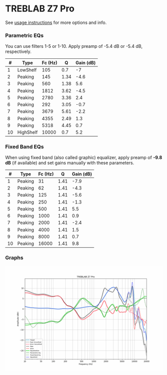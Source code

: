 # TREBLAB Z7 Pro
See [usage instructions](https://github.com/jaakkopasanen/AutoEq#usage) for more options and info.

### Parametric EQs
You can use filters 1-5 or 1-10. Apply preamp of -5.4 dB or -5.4 dB, respectively.

|   # | Type      |   Fc (Hz) |    Q |   Gain (dB) |
|-----|-----------|-----------|------|-------------|
|   1 | LowShelf  |       105 | 0.7  |        -7   |
|   2 | Peaking   |       145 | 1.34 |        -4.6 |
|   3 | Peaking   |       560 | 1.38 |         5.6 |
|   4 | Peaking   |      1812 | 3.62 |        -4.5 |
|   5 | Peaking   |      2780 | 3.36 |         2.4 |
|   6 | Peaking   |       292 | 3.05 |        -0.7 |
|   7 | Peaking   |      3679 | 5.61 |        -2.2 |
|   8 | Peaking   |      4355 | 2.49 |         1.3 |
|   9 | Peaking   |      5318 | 4.45 |         0.7 |
|  10 | HighShelf |     10000 | 0.7  |         5.2 |

### Fixed Band EQs
When using fixed band (also called graphic) equalizer, apply preamp of **-9.8 dB** (if available) and set gains manually with these parameters.

|   # | Type    |   Fc (Hz) |    Q |   Gain (dB) |
|-----|---------|-----------|------|-------------|
|   1 | Peaking |        31 | 1.41 |        -7.9 |
|   2 | Peaking |        62 | 1.41 |        -4.3 |
|   3 | Peaking |       125 | 1.41 |        -5.6 |
|   4 | Peaking |       250 | 1.41 |        -1.3 |
|   5 | Peaking |       500 | 1.41 |         5.5 |
|   6 | Peaking |      1000 | 1.41 |         0.9 |
|   7 | Peaking |      2000 | 1.41 |        -2.4 |
|   8 | Peaking |      4000 | 1.41 |         1.5 |
|   9 | Peaking |      8000 | 1.41 |         0.7 |
|  10 | Peaking |     16000 | 1.41 |         9.8 |

### Graphs
![](./TREBLAB%20Z7%20Pro.png)
